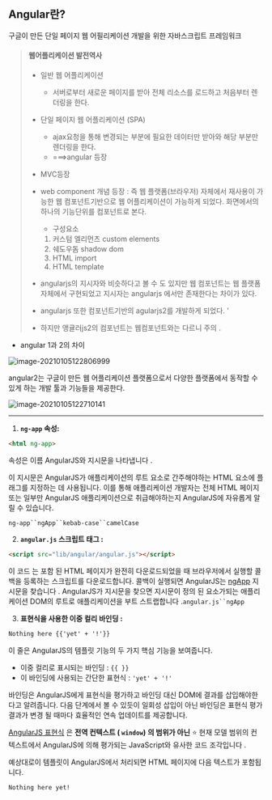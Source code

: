 ## Angular란? 

구글이 만든 단일 페이지 웹 어필리케이션 개발을 위한 자바스크립트 프레임워크 



> #### 웹어플리케이션 발전역사 
>
> * 일반 웹 어플리케이션
>   * 서버로부터 새로운 페이지를 받아 전체 리소스를 로드하고 처음부터 렌더링을 한다. 
> * 단일 페이지 웹 어플리케이션 (SPA)
>   * ajax요청을 통해 변경되는 부분에 필요한 데이터만 받아와 해당 부분만 렌더링을 한다. 
>   * ===>angular 등장
>
> * MVC등장
>
> * web component 개념 등장 :  즉 웹 플랫폼(브라우저) 자체에서 재사용이 가능한 웹 컴포넌트기반으로 웹 어플리케이션이 가능하게 되었다.  화면에서의 하나의 기능단위를 컴포넌트로 본다.
>
>   * 구성요소
>
>   1. 커스텀 엘리먼츠 custom elements
>   2. 쉐도우돔 shadow dom
>   3. HTML import
>   4. HTML template
>
> * angularjs의 지시자와 비슷하다고 볼 수 도 있지만 웹 컴포넌트는 웹 플랫폼 자체에서 구현되었고 지시자는 angularjs 에서만 존재한다는 차이가 있다. 
>
> * angularjs 또한 컴포넌트기반의 agularjs2를 개발하게 되었다. '
>
> * 하지만 앵귤러js2의 컴포넌트는 웹컴포넌트와는 다르니 주의 .



* angular 1과 2의 차이 

![image-20210105122806999](C:\Users\Autumnsky\AppData\Roaming\Typora\typora-user-images\image-20210105122806999.png)

angular2는 구글이 만든 웹 어플리케이션 플랫폼으로서 다양한 플랫폼에서 동작할 수 있게 하는 개발 툴과 기능들을 제공한다. 

![image-20210105122710141](C:\Users\Autumnsky\AppData\Roaming\Typora\typora-user-images\image-20210105122710141.png)

---





1. **`ng-app` 속성:**

```html
<html ng-app>
```

속성은 이름 AngularJS와 지시문을 나타냅니다 .

 이 지시문은 AngularJS가 애플리케이션의 루트 요소로 간주해야하는 HTML 요소에 플래그를 지정하는 데 사용됩니다. 이를 통해 애플리케이션 개발자는 전체 HTML 페이지 또는 일부만 AngularJS 애플리케이션으로 취급해야하는지 AngularJS에 자유롭게 알릴 수 있습니다.

`ng-app``ngApp``kebab-case``camelCase`



2. **`angular.js` 스크립트 태그 :**

```html
<script src="lib/angular/angular.js"></script>
```

이 코드 는 포함 된 HTML 페이지가 완전히 다운로드되었을 때 브라우저에서 실행할 콜백을 등록하는 스크립트를 다운로드합니다. 콜백이 실행되면 AngularJS는 [ngApp](https://docs.angularjs.org/api/ng/directive/ngApp) 지시문을 찾습니다 . AngularJS가 지시문을 찾으면 지시문이 정의 된 요소가되는 애플리케이션 DOM의 루트로 애플리케이션을 부트 스트랩합니다 .`angular.js``ngApp`



3. **표현식을 사용한 이중 컬리 바인딩 :**

```html
Nothing here {{'yet' + '!'}}
```

이 줄은 AngularJS의 템플릿 기능의 두 가지 핵심 기능을 보여줍니다.

- 이중 컬리로 표시되는 바인딩 : `{{ }}`
- 이 바인딩에 사용되는 간단한 표현식 : `'yet' + '!'`

바인딩은 AngularJS에게 표현식을 평가하고 바인딩 대신 DOM에 결과를 삽입해야한다고 알려줍니다. 다음 단계에서 볼 수 있듯이 일회성 삽입이 아닌 바인딩은 표현식 평가 결과가 변경 될 때마다 효율적인 연속 업데이트를 제공합니다.

[AngularJS 표현식](https://docs.angularjs.org/guide/expression) 은 **전역 컨텍스트 ( `window`) 의 범위가 아닌** :star: ​현재 모델 범위의 컨텍스트에서 AngularJS에 의해 평가되는 JavaScript와 유사한 코드 조각입니다 .

예상대로이 템플릿이 AngularJS에서 처리되면 HTML 페이지에 다음 텍스트가 포함됩니다.

```
Nothing here yet!
```